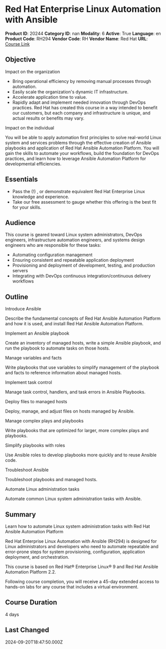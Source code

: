 # Red Hat Enterprise Linux Automation with Ansible

**Product ID**: 20244
**Category ID**: nan
**Modality**: 6
**Active**: True
**Language**: en
**Product Code**: RH294
**Vendor Code**: RH
**Vendor Name**: Red Hat
**URL**: [Course Link](https://www.fastlaneus.com/course/redhat-rh294)

## Objective
Impact on the organization


- Bring operational efficiency by removing manual processes through automation.
- Easily scale the organization's dynamic IT infrastructure.
- Accelerate application time to value.
- Rapidly adapt and implement needed innovation through DevOps practices.
Red Hat has created this course in a way intended to benefit our customers, but each company and infrastructure is unique, and actual results or benefits may vary.

Impact on the individual

You will be able to apply automation first principles to solve real-world Linux system and services problems through the effective creation of Ansible playbooks and application of Red Hat Ansible Automation Platform. You will gain the skills to automate your workflows, build the foundation for DevOps practices, and learn how to leverage Ansible Automation Platform for developmental efficiencies.

## Essentials
- Pass the (!) , or demonstrate equivalent Red Hat Enterprise Linux knowledge and experience.
- Take our free assessment to gauge whether this offering is the best fit for your skills.

## Audience
This course is geared toward Linux system administrators, DevOps engineers, infrastructure automation engineers, and systems design engineers who are responsible for these tasks:


- Automating configuration management
- Ensuring consistent and repeatable application deployment
- Provisioning and deployment of development, testing, and production servers
- Integrating with DevOps continuous integration/continuous delivery workflows

## Outline
Introduce Ansible

Describe the fundamental concepts of Red Hat Ansible Automation Platform and how it is used, and install Red Hat Ansible Automation Platform.

Implement an Ansible playbook

Create an inventory of managed hosts, write a simple Ansible playbook, and run the playbook to automate tasks on those hosts.

Manage variables and facts

Write playbooks that use variables to simplify management of the playbook and facts to reference information about managed hosts.

Implement task control

Manage task control, handlers, and task errors in Ansible Playbooks.

Deploy files to managed hosts

Deploy, manage, and adjust files on hosts managed by Ansible.

Manage complex plays and playbooks

Write playbooks that are optimized for larger,  more complex plays and playbooks.

Simplify playbooks with roles

Use Ansible roles to develop playbooks more quickly and to reuse Ansible code.

Troubleshoot Ansible

Troubleshoot playbooks and managed hosts.

Automate Linux administration tasks

Automate common Linux system administration tasks with Ansible.

## Summary
Learn how to automate Linux system administration tasks with Red Hat Ansible Automation Platform

Red Hat Enterprise Linux Automation with Ansible (RH294)  is designed for Linux administrators and developers who need to automate repeatable and error-prone steps for system provisioning, configuration, application deployment, and orchestration. 

This course is based on Red Hat® Enterprise Linux® 9 and Red Hat Ansible Automation Platform 2.2.

Following course completion, you will receive a 45-day extended access to hands-on labs for any course that includes a virtual environment.

## Course Duration
4 days

## Last Changed
2024-09-20T18:47:50.000Z
